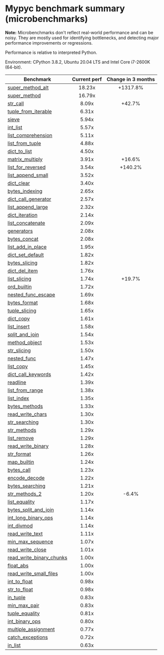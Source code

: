# Mypyc benchmark summary (microbenchmarks)

**Note:** Microbenchmarks don't reflect real-world performance and can be noisy.
           They are mostly used for identifying bottlenecks, and detecting major performance
           improvements or regressions.

Performance is relative to interpreted Python.

Environment: CPython 3.8.2, Ubuntu 20.04 LTS and Intel Core i7-2600K (64-bit).

| Benchmark | Current perf | Change in 3 months |
| --- | :---: | :---: |
| [super_method_alt](benchmarks/super_method_alt.md) | 18.23x | +1317.8% |
| [super_method](benchmarks/super_method.md) | 16.79x |  |
| [str_call](benchmarks/str_call.md) | 8.09x | +42.7% |
| [tuple_from_iterable](benchmarks/tuple_from_iterable.md) | 6.31x |  |
| [sieve](benchmarks/sieve.md) | 5.94x |  |
| [int_list](benchmarks/int_list.md) | 5.57x |  |
| [list_comprehension](benchmarks/list_comprehension.md) | 5.11x |  |
| [list_from_tuple](benchmarks/list_from_tuple.md) | 4.88x |  |
| [dict_to_list](benchmarks/dict_to_list.md) | 4.50x |  |
| [matrix_multiply](benchmarks/matrix_multiply.md) | 3.91x | +16.6% |
| [list_for_reversed](benchmarks/list_for_reversed.md) | 3.54x | +140.2% |
| [list_append_small](benchmarks/list_append_small.md) | 3.52x |  |
| [dict_clear](benchmarks/dict_clear.md) | 3.40x |  |
| [bytes_indexing](benchmarks/bytes_indexing.md) | 2.65x |  |
| [dict_call_generator](benchmarks/dict_call_generator.md) | 2.57x |  |
| [list_append_large](benchmarks/list_append_large.md) | 2.32x |  |
| [dict_iteration](benchmarks/dict_iteration.md) | 2.14x |  |
| [list_concatenate](benchmarks/list_concatenate.md) | 2.09x |  |
| [generators](benchmarks/generators.md) | 2.08x |  |
| [bytes_concat](benchmarks/bytes_concat.md) | 2.08x |  |
| [list_add_in_place](benchmarks/list_add_in_place.md) | 1.95x |  |
| [dict_set_default](benchmarks/dict_set_default.md) | 1.82x |  |
| [bytes_slicing](benchmarks/bytes_slicing.md) | 1.82x |  |
| [dict_del_item](benchmarks/dict_del_item.md) | 1.76x |  |
| [list_slicing](benchmarks/list_slicing.md) | 1.74x | +19.7% |
| [ord_builtin](benchmarks/ord_builtin.md) | 1.72x |  |
| [nested_func_escape](benchmarks/nested_func_escape.md) | 1.69x |  |
| [bytes_format](benchmarks/bytes_format.md) | 1.68x |  |
| [tuple_slicing](benchmarks/tuple_slicing.md) | 1.65x |  |
| [dict_copy](benchmarks/dict_copy.md) | 1.61x |  |
| [list_insert](benchmarks/list_insert.md) | 1.58x |  |
| [split_and_join](benchmarks/split_and_join.md) | 1.54x |  |
| [method_object](benchmarks/method_object.md) | 1.53x |  |
| [str_slicing](benchmarks/str_slicing.md) | 1.50x |  |
| [nested_func](benchmarks/nested_func.md) | 1.47x |  |
| [list_copy](benchmarks/list_copy.md) | 1.45x |  |
| [dict_call_keywords](benchmarks/dict_call_keywords.md) | 1.42x |  |
| [readline](benchmarks/readline.md) | 1.39x |  |
| [list_from_range](benchmarks/list_from_range.md) | 1.38x |  |
| [list_index](benchmarks/list_index.md) | 1.35x |  |
| [bytes_methods](benchmarks/bytes_methods.md) | 1.33x |  |
| [read_write_chars](benchmarks/read_write_chars.md) | 1.30x |  |
| [str_searching](benchmarks/str_searching.md) | 1.30x |  |
| [str_methods](benchmarks/str_methods.md) | 1.29x |  |
| [list_remove](benchmarks/list_remove.md) | 1.29x |  |
| [read_write_binary](benchmarks/read_write_binary.md) | 1.28x |  |
| [str_format](benchmarks/str_format.md) | 1.26x |  |
| [map_builtin](benchmarks/map_builtin.md) | 1.24x |  |
| [bytes_call](benchmarks/bytes_call.md) | 1.23x |  |
| [encode_decode](benchmarks/encode_decode.md) | 1.22x |  |
| [bytes_searching](benchmarks/bytes_searching.md) | 1.21x |  |
| [str_methods_2](benchmarks/str_methods_2.md) | 1.20x | -6.4% |
| [list_equality](benchmarks/list_equality.md) | 1.17x |  |
| [bytes_split_and_join](benchmarks/bytes_split_and_join.md) | 1.14x |  |
| [int_long_binary_ops](benchmarks/int_long_binary_ops.md) | 1.14x |  |
| [int_divmod](benchmarks/int_divmod.md) | 1.14x |  |
| [read_write_text](benchmarks/read_write_text.md) | 1.11x |  |
| [min_max_sequence](benchmarks/min_max_sequence.md) | 1.07x |  |
| [read_write_close](benchmarks/read_write_close.md) | 1.01x |  |
| [read_write_binary_chunks](benchmarks/read_write_binary_chunks.md) | 1.00x |  |
| [float_abs](benchmarks/float_abs.md) | 1.00x |  |
| [read_write_small_files](benchmarks/read_write_small_files.md) | 1.00x |  |
| [int_to_float](benchmarks/int_to_float.md) | 0.98x |  |
| [str_to_float](benchmarks/str_to_float.md) | 0.98x |  |
| [in_tuple](benchmarks/in_tuple.md) | 0.83x |  |
| [min_max_pair](benchmarks/min_max_pair.md) | 0.83x |  |
| [tuple_equality](benchmarks/tuple_equality.md) | 0.81x |  |
| [int_binary_ops](benchmarks/int_binary_ops.md) | 0.80x |  |
| [multiple_assignment](benchmarks/multiple_assignment.md) | 0.77x |  |
| [catch_exceptions](benchmarks/catch_exceptions.md) | 0.72x |  |
| [in_list](benchmarks/in_list.md) | 0.63x |  |
